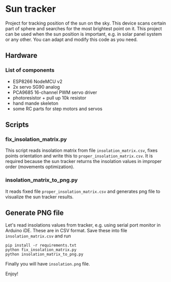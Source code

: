 # Sun tracker
Project for tracking position of the sun on the sky.
This device scans certain part of sphere and searches for the most brightest point on it.
This project can be used when the sun position is important, e.g. in solar panel system or any other.
You can adapt and modify this code as you need.

## Hardware

### List of components
* ESP8266 NodeMCU v2
* 2x servo SG90 analog
* PCA9685 16-channel PWM servo driver
* photoresistor + pull up 10k resistor
* hand mande skeleton
* some RC parts for step motors and servos

## Scripts

### fix_insolation_matrix.py

This script reads insolation matrix from file `insolation_matrix.csv`, fixes points orientation and write this to `proper_insolation_matrix.csv`.
It is required because the sun tracker returns the insolation values in improper order (movements optimization). 

### insolation_matrix_to_png.py

It reads fixed file `proper_insolation_matrix.csv` and generates png file to visualize the sun tracker results.

## Generate PNG file

Let's read insolations values from tracker, e.g. using serial port monitor in Arduino iDE.
These are in CSV format.
Save these into file `insolation_matrix.csv` and run
```
pip install -r requirements.txt
python fix_insolation_matrix.py
python insolation_matrix_to_png.py
```
Finally you will have `insolation.png` file.

Enjoy!
